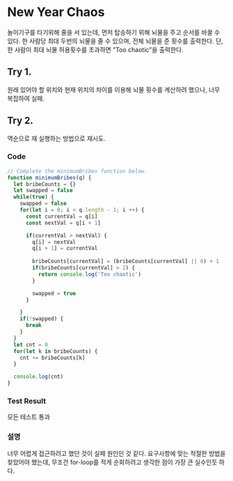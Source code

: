 # New Year Chaos
놀이기구를 타기위해 줄을 서 있는데, 먼저 탑승하기 위해 뇌물을 주고 순서를 바꿀 수 있다.
한 사람당 최대 두번의 뇌물을 줄 수 있으며, 전체 뇌물을 준 횟수를 출력한다.
단, 한 사람이 최대 뇌물 허용횟수를 초과하면 "Too chaotic"을 출력한다.

## Try 1.
원래 있어야 할 위치와 현재 위치의 차이를 이용해 뇌물 횟수를 계산하려 했으나, 너무 복잡하여 실패.

## Try 2.
역순으로 재 실행하는 방법으로 재시도.

### Code
```javascript
// Complete the minimumBribes function below.
function minimumBribes(q) {
  let bribeCounts = {}
  let swapped = false
  while(true) {
    swapped = false
    for(let i = 0; i < q.length - 1; i ++) {
      const currentVal = q[i]
      const nextVal = q[i + 1]

      if(currentVal > nextVal) {
        q[i] = nextVal
        q[i + 1] = currentVal
        
        bribeCounts[currentVal] = (bribeCounts[currentVal] || 0) + 1
        if(bribeCounts[currentVal] > 2) {
          return console.log('Too chaotic')
        }

        swapped = true
      }

    }
    if(!swapped) {
      break
    }
  }
  let cnt = 0
  for(let k in bribeCounts) {
    cnt += bribeCounts[k]
  }

  console.log(cnt)
}
```

### Test Result
모든 테스트 통과

### 설명
너무 어렵게 접근하려고 했던 것이 실패 원인인 것 같다.
요구사항에 맞는 적절한 방법을 찾았어야 했는데, 무조건 for-loop를 적게 순회하려고 생각한 점이 가장 큰 실수인듯 하다.
